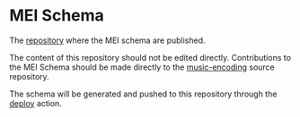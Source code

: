 # MEI Schema

The [repository](https://github.com/music-encoding/schema/) where the MEI schema are published.

The content of this repository should not be edited directly. Contributions to the MEI Schema should be made directly to the [music-encoding](https://github.com/music-encoding/music-encoding) source repository.

The schema will be generated and pushed to this repository through the [deploy](https://github.com/music-encoding/music-encoding/blob/develop/.github/workflows/deploy.yml) action.
